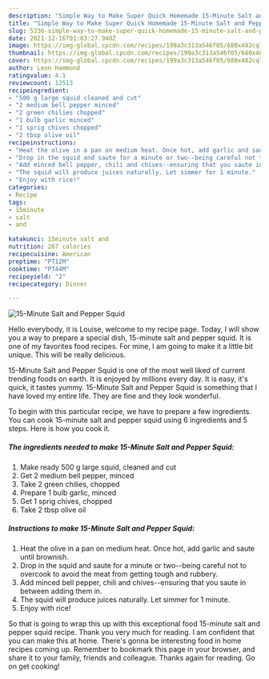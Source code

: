 ```yaml
---
description: "Simple Way to Make Super Quick Homemade 15-Minute Salt and Pepper Squid"
title: "Simple Way to Make Super Quick Homemade 15-Minute Salt and Pepper Squid"
slug: 5336-simple-way-to-make-super-quick-homemade-15-minute-salt-and-pepper-squid
date: 2021-12-16T01:03:27.940Z
image: https://img-global.cpcdn.com/recipes/199a3c313a546f05/680x482cq70/15-minute-salt-and-pepper-squid-recipe-main-photo.jpg
thumbnail: https://img-global.cpcdn.com/recipes/199a3c313a546f05/680x482cq70/15-minute-salt-and-pepper-squid-recipe-main-photo.jpg
cover: https://img-global.cpcdn.com/recipes/199a3c313a546f05/680x482cq70/15-minute-salt-and-pepper-squid-recipe-main-photo.jpg
author: Leon Hammond
ratingvalue: 4.1
reviewcount: 12513
recipeingredient:
- "500 g large squid cleaned and cut"
- "2 medium bell pepper minced"
- "2 green chilies chopped"
- "1 bulb garlic minced"
- "1 sprig chives chopped"
- "2 tbsp olive oil"
recipeinstructions:
- "Heat the olive in a pan on medium heat. Once hot, add garlic and saute until brownish."
- "Drop in the squid and saute for a minute or two--being careful not to overcook to avoid the meat from getting tough and rubbery."
- "Add minced bell pepper, chili and chives--ensuring that you saute in between adding them in."
- "The squid will produce juices naturally. Let simmer for 1 minute."
- "Enjoy with rice!"
categories:
- Recipe
tags:
- 15minute
- salt
- and

katakunci: 15minute salt and 
nutrition: 267 calories
recipecuisine: American
preptime: "PT12M"
cooktime: "PT44M"
recipeyield: "2"
recipecategory: Dinner

---
```



![15-Minute Salt and Pepper Squid](https://img-global.cpcdn.com/recipes/199a3c313a546f05/680x482cq70/15-minute-salt-and-pepper-squid-recipe-main-photo.jpg)

Hello everybody, it is Louise, welcome to my recipe page. Today, I will show you a way to prepare a special dish, 15-minute salt and pepper squid. It is one of my favorites food recipes. For mine, I am going to make it a little bit unique. This will be really delicious.



15-Minute Salt and Pepper Squid is one of the most well liked of current trending foods on earth. It is enjoyed by millions every day. It is easy, it's quick, it tastes yummy. 15-Minute Salt and Pepper Squid is something that I have loved my entire life. They are fine and they look wonderful.


To begin with this particular recipe, we have to prepare a few ingredients. You can cook 15-minute salt and pepper squid using 6 ingredients and 5 steps. Here is how you cook it.

<!--inarticleads1-->

##### The ingredients needed to make 15-Minute Salt and Pepper Squid:

1. Make ready 500 g large squid, cleaned and cut
1. Get 2 medium bell pepper, minced
1. Take 2 green chilies, chopped
1. Prepare 1 bulb garlic, minced
1. Get 1 sprig chives, chopped
1. Take 2 tbsp olive oil




<!--inarticleads2-->

##### Instructions to make 15-Minute Salt and Pepper Squid:

1. Heat the olive in a pan on medium heat. Once hot, add garlic and saute until brownish.
1. Drop in the squid and saute for a minute or two--being careful not to overcook to avoid the meat from getting tough and rubbery.
1. Add minced bell pepper, chili and chives--ensuring that you saute in between adding them in.
1. The squid will produce juices naturally. Let simmer for 1 minute.
1. Enjoy with rice!




So that is going to wrap this up with this exceptional food 15-minute salt and pepper squid recipe. Thank you very much for reading. I am confident that you can make this at home. There's gonna be interesting food in home recipes coming up. Remember to bookmark this page in your browser, and share it to your family, friends and colleague. Thanks again for reading. Go on get cooking!
